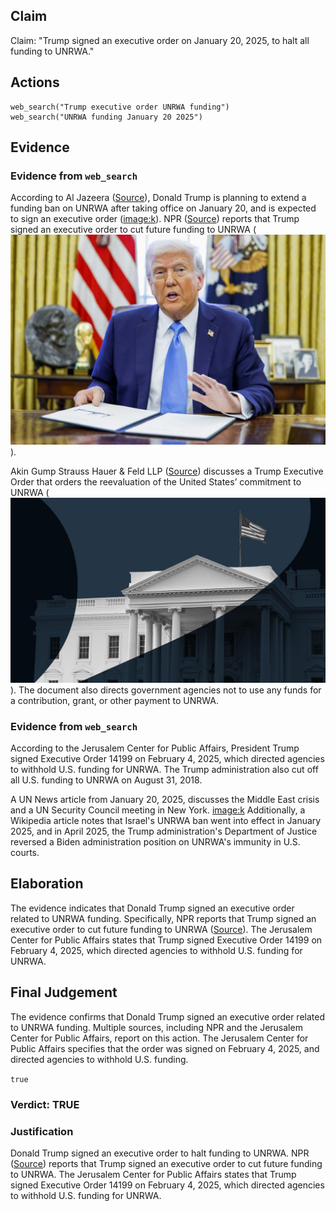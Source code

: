 ## Claim
Claim: "Trump signed an executive order on January 20, 2025, to halt all funding to UNRWA."

## Actions
```
web_search("Trump executive order UNRWA funding")
web_search("UNRWA funding January 20 2025")
```

## Evidence
### Evidence from `web_search`
According to Al Jazeera ([Source](https://www.aljazeera.com/news/2025/2/4/trump-to-withdraw-us-from-un-human-rights-council-extend-unrwa-funding-ban)), Donald Trump is planning to extend a funding ban on UNRWA after taking office on January 20, and is expected to sign an executive order (<image:k>). NPR ([Source](https://www.npr.org/2025/02/03/nx-s1-5285696/trump-un-human-rights-council-withdrawal)) reports that Trump signed an executive order to cut future funding to UNRWA (![image 3720](media/2025-08-23_00-35-1755909301-490503.jpg)).

Akin Gump Strauss Hauer & Feld LLP ([Source](https://www.akingump.com/en/insights/blogs/trump-executive-order-tracker/withdrawing-the-united-states-from-and-ending-funding-to-certain-united-nations-organizations-and-reviewing-united-states-support-to-all-international-organizations)) discusses a Trump Executive Order that orders the reevaluation of the United States’ commitment to UNRWA (![image 3709](media/2025-08-23_00-34-1755909288-981428.jpg)). The document also directs government agencies not to use any funds for a contribution, grant, or other payment to UNRWA.


### Evidence from `web_search`
According to the Jerusalem Center for Public Affairs, President Trump signed Executive Order 14199 on February 4, 2025, which directed agencies to withhold U.S. funding for UNRWA. The Trump administration also cut off all U.S. funding to UNRWA on August 31, 2018.

A UN News article from January 20, 2025, discusses the Middle East crisis and a UN Security Council meeting in New York. <image:k> Additionally, a Wikipedia article notes that Israel's UNRWA ban went into effect in January 2025, and in April 2025, the Trump administration's Department of Justice reversed a Biden administration position on UNRWA's immunity in U.S. courts.


## Elaboration
The evidence indicates that Donald Trump signed an executive order related to UNRWA funding. Specifically, NPR reports that Trump signed an executive order to cut future funding to UNRWA ([Source](https://www.npr.org/2025/02/03/nx-s1-5285696/trump-un-human-rights-council-withdrawal)). The Jerusalem Center for Public Affairs states that Trump signed Executive Order 14199 on February 4, 2025, which directed agencies to withhold U.S. funding for UNRWA.


## Final Judgement
The evidence confirms that Donald Trump signed an executive order related to UNRWA funding. Multiple sources, including NPR and the Jerusalem Center for Public Affairs, report on this action. The Jerusalem Center for Public Affairs specifies that the order was signed on February 4, 2025, and directed agencies to withhold U.S. funding.

`true`

### Verdict: TRUE

### Justification
Donald Trump signed an executive order to halt funding to UNRWA. NPR ([Source](https://www.npr.org/2025/02/03/nx-s1-5285696/trump-un-human-rights-council-withdrawal)) reports that Trump signed an executive order to cut future funding to UNRWA. The Jerusalem Center for Public Affairs states that Trump signed Executive Order 14199 on February 4, 2025, which directed agencies to withhold U.S. funding for UNRWA.
